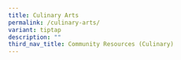 ```yaml
---
title: Culinary Arts
permalink: /culinary-arts/
variant: tiptap
description: ""
third_nav_title: Community Resources (Culinary)
---
```

